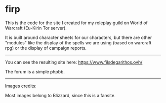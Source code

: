# firp

This is the code for the site I created for my roleplay guild on World of Warcraft (Eu-Kirin Tor server). 

It is built around character sheets for our characters, but there are other "modules" like the display of the spells we are using (based on warcraft rpg) or the display of campaign reports.

___

You can see the resulting site here:
https://www.filsdegarithos.ovh/

The forum is a simple phpbb.

___

Images credits:

Most images belong to Blizzard, since this is a fansite.
